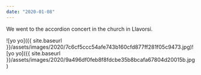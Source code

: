 ```yaml
---
date: "2020-01-08"
---
```


We went to the accordion concert in the church in Llavorsí.

![yo yo]({{ site.baseurl }}/assets/images/2020/7c6cf5ccc54afe743b160cfd877ff281f05c9473.jpg)![yo yo]({{ site.baseurl }}/assets/images/2020/9a496df0feb8f8fdcbe35b8bcafa67804d20015b.jpg)
